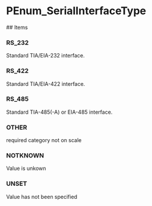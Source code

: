 # PEnum_SerialInterfaceType

<!-- end of definition -->## Items

### RS_232
Standard TIA/EIA-232 interface.

### RS_422
Standard TIA/EIA-422 interface.

### RS_485
Standard TIA-485(-A) or EIA-485 interface.

### OTHER
required category not on scale

### NOTKNOWN
Value is unkown

### UNSET
Value has not been specified
